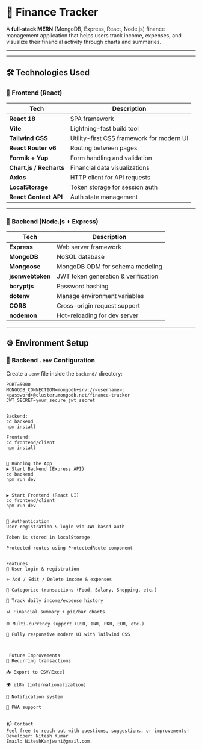 # 💸 Finance Tracker

A **full-stack MERN** (MongoDB, Express, React, Node.js) finance management application that helps users track income, expenses, and visualize their financial activity through charts and summaries.

---


---

## 🛠️ Technologies Used

### 🔗 Frontend (React)
| Tech | Description |
|------|-------------|
| **React 18** | SPA framework |
| **Vite** | Lightning-fast build tool |
| **Tailwind CSS** | Utility-first CSS framework for modern UI |
| **React Router v6** | Routing between pages |
| **Formik + Yup** | Form handling and validation |
| **Chart.js / Recharts** | Financial data visualizations |
| **Axios** | HTTP client for API requests |
| **LocalStorage** | Token storage for session auth |
| **React Context API** | Auth state management |

---

### 🧩 Backend (Node.js + Express)
| Tech | Description |
|------|-------------|
| **Express** | Web server framework |
| **MongoDB** | NoSQL database |
| **Mongoose** | MongoDB ODM for schema modeling |
| **jsonwebtoken** | JWT token generation & verification |
| **bcryptjs** | Password hashing |
| **dotenv** | Manage environment variables |
| **CORS** | Cross-origin request support |
| **nodemon** | Hot-reloading for dev server |

---

## ⚙️ Environment Setup

### 🔐 Backend `.env` Configuration

Create a `.env` file inside the `backend/` directory:

```env
PORT=5000
MONGODB_CONNECTION=mongodb+srv://<username>:<password>@cluster.mongodb.net/finance-tracker
JWT_SECRET=your_secure_jwt_secret


Backend:
cd backend
npm install

Frontend:
cd frontend/client
npm install


🚀 Running the App
▶️ Start Backend (Express API)
cd backend
npm run dev


▶️ Start Frontend (React UI)
cd frontend/client
npm run dev


🔐 Authentication
User registration & login via JWT-based auth

Token is stored in localStorage

Protected routes using ProtectedRoute component


Features
🔐 User login & registration

➕ Add / Edit / Delete income & expenses

📁 Categorize transactions (Food, Salary, Shopping, etc.)

📆 Track daily income/expense history

📊 Financial summary + pie/bar charts

🌐 Multi-currency support (USD, INR, PKR, EUR, etc.)

🎨 Fully responsive modern UI with Tailwind CSS



 Future Improvements
🔁 Recurring transactions

📥 Export to CSV/Excel

🌍 i18n (internationalization)

🔔 Notification system

📱 PWA support


📬 Contact
Feel free to reach out with questions, suggestions, or improvements!
Developer: Nitesh Kumar  
Email: NiteshKanjwani@gmail.com.  
